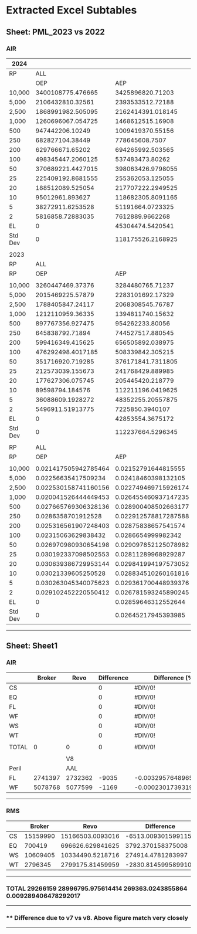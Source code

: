 # Extracted Excel Subtables

## Sheet: PML_2023 vs 2022

### AIR

| 2024    |                      |                      |                      |                      |
| ------- | -------------------- | -------------------- | -------------------- | -------------------- |
| RP      | ALL                  |                      | WS                   |                      |
|         | OEP                  | AEP                  | OEP                  | AEP                  |
| 10,000  | 3400108775.476665    | 3425896820.71203     | 3400108775.476665    | 3425896820.71203     |
| 5,000   | 2106432810.32561     | 2393533512.72188     | 2106432810.32561     | 2393533512.72188     |
| 2,500   | 1868991982.505095    | 2162414391.018145    | 1868991982.505095    | 2162414391.018145    |
| 1,000   | 1260696067.054725    | 1468612515.16908     | 1260696067.054725    | 1468612515.16908     |
| 500     | 947442206.10249      | 1009419370.55156     | 947442206.10249      | 1009419370.55156     |
| 250     | 682827104.38449      | 778645608.7507       | 682827104.38449      | 778645608.7507       |
| 200     | 629766671.65202      | 694265992.503565     | 629766671.65202      | 694265992.503565     |
| 100     | 498345447.2060125    | 537483473.80262      | 498345447.2060125    | 537483473.80262      |
| 50      | 370689221.4427015    | 398063426.9798055    | 370689221.4427015    | 398063426.9798055    |
| 25      | 225409192.8681555    | 255362053.125055     | 225409192.8681555    | 255362053.125055     |
| 20      | 188512089.525054     | 217707222.2949525    | 188512089.525054     | 217707222.2949525    |
| 10      | 95012961.893627      | 118682305.8091165    | 95012961.893627      | 118682305.8091165    |
| 5       | 38272911.6253528     | 51191664.0723325     | 38272911.6253528     | 51191664.0723325     |
| 2       | 5816858.72883035     | 7612889.9662268      | 5816858.72883035     | 7612889.9662268      |
| EL      | 0                    | 45304474.5420541     | 0                    | 45304474.5420541     |
| Std Dev | 0                    | 118175526.2168925    | 0                    | 118175526.2168925    |
|         |                      |                      |                      |                      |
| 2023    |                      |                      |                      |                      |
| RP      | ALL                  |                      | WS                   |                      |
| RP      | OEP                  | AEP                  | OEP                  | AEP                  |
|         |                      |                      |                      |                      |
| 10,000  | 3260447469.37376     | 3284480765.71237     | 3260447469.37376     | 3284480765.71237     |
| 5,000   | 2015469225.57879     | 2283101692.17329     | 2015469225.57879     | 2283101692.17329     |
| 2,500   | 1788405847.24117     | 2068308545.76787     | 1788405847.24117     | 2068308545.76787     |
| 1,000   | 1212110959.36335     | 1394811740.15632     | 1212110959.36335     | 1394811740.15632     |
| 500     | 897767356.927475     | 954262233.80056      | 897767356.927475     | 954262233.80056      |
| 250     | 645838792.71894      | 744527517.880545     | 645838792.71894      | 744527517.880545     |
| 200     | 599416349.415625     | 656505892.038975     | 599416349.415625     | 656505892.038975     |
| 100     | 476292498.4017185    | 508339842.305215     | 476292498.4017185    | 508339842.305215     |
| 50      | 351716920.719285     | 376171841.7311805    | 351716920.719285     | 376171841.7311805    |
| 25      | 212573039.155673     | 241768429.889985     | 212573039.155673     | 241768429.889985     |
| 20      | 177627306.075745     | 205445420.218779     | 177627306.075745     | 205445420.218779     |
| 10      | 89598794.184576      | 112211196.0419625    | 89598794.184576      | 112211196.0419625    |
| 5       | 36088609.1928272     | 48352255.20557875    | 36088609.1928272     | 48352255.20557875    |
| 2       | 5496911.51913775     | 7225850.3940107      | 5496911.51913775     | 7225850.3940107      |
| EL      | 0                    | 42853554.3675172     | 0                    | 42853554.3675172     |
| Std Dev | 0                    | 112237664.5296345    | 0                    | 112237664.5296345    |
|         |                      |                      |                      |                      |
| RP      | ALL                  |                      | WS                   |                      |
| RP      | OEP                  | AEP                  | OEP                  | AEP                  |
|         |                      |                      |                      |                      |
| 10,000  | 0.021417505942785464 | 0.02152791644815555  | 0.021417505942785464 | 0.02152791644815555  |
| 5,000   | 0.02256635417509234  | 0.02418460398132105  | 0.02256635417509234  | 0.02418460398132105  |
| 2,500   | 0.022530158741160156 | 0.022749469715926174 | 0.022530158741160156 | 0.022749469715926174 |
| 1,000   | 0.020041526444449453 | 0.026455460937147235 | 0.020041526444449453 | 0.026455460937147235 |
| 500     | 0.027665769306328136 | 0.028900408502663177 | 0.027665769306328136 | 0.028900408502663177 |
| 250     | 0.0286358701912528   | 0.022912578817287588 | 0.0286358701912528   | 0.022912578817287588 |
| 200     | 0.025316561907248403 | 0.02875838657541574  | 0.025316561907248403 | 0.02875838657541574  |
| 100     | 0.02315063629838432  | 0.0286654999982342   | 0.02315063629838432  | 0.0286654999982342   |
| 50      | 0.026970980930654198 | 0.029097852125078982 | 0.026970980930654198 | 0.029097852125078982 |
| 25      | 0.030192337098502553 | 0.02811289968929287  | 0.030192337098502553 | 0.02811289968929287  |
| 20      | 0.030639386729953144 | 0.029841994197573052 | 0.030639386729953144 | 0.029841994197573052 |
| 10      | 0.03021339605250528  | 0.028834510260161816 | 0.03021339605250528  | 0.028834510260161816 |
| 5       | 0.030263045340075623 | 0.029361700448939376 | 0.030263045340075623 | 0.029361700448939376 |
| 2       | 0.029102452220550412 | 0.026781593245890245 | 0.029102452220550412 | 0.026781593245890245 |
| EL      | 0                    | 0.02859646312552644  | 0                    | 0.02859646312552644  |
| Std Dev | 0                    | 0.02645217945393985  | 0                    | 0.02645217945393985  |

---


## Sheet: Sheet1

### AIR

|       | Broker  | Revo    | Difference | Difference (%)         |    |
| ----- | ------- | ------- | ---------- | ---------------------- | --- |
| CS    |         |         | 0          | #DIV/0!                |    |
| EQ    |         |         | 0          | #DIV/0!                |    |
| FL    |         |         | 0          | #DIV/0!                | ** |
| WF    |         |         | 0          | #DIV/0!                | ** |
| WS    |         |         | 0          | #DIV/0!                |    |
| WT    |         |         | 0          | #DIV/0!                |    |
|       |         |         |            |                        |    |
| TOTAL | 0       | 0       | 0          | #DIV/0!                |    |
|       |         |         |            |                        |    |
|       |         | V8      |            |                        |    |
| Peril |         | AAL     |            |                        |    |
| FL    | 2741397 | 2732362 | -9035      | -0.0032957648965107936 |    |
| WF    | 5078768 | 5077599 | -1169      | -0.0002301739319457002 |    |

---

### RMS

|    | Broker   | Revo             | Difference          | Difference (%)          |
| --- | -------- | ---------------- | ------------------- | ----------------------- |
| CS | 15159990 | 15166503.0093016 | -6513.009301599115  | -0.00042943381856741514 |
| EQ | 700419   | 696626.629841625 | 3792.370158375008   | 0.005443906385314667    |
| WS | 10609405 | 10334490.5218716 | 274914.4781283997   | 0.02660164790384001     |
| WT | 2796345  | 2799175.81459959 | -2830.8145995899104 | -0.0010113028930963663  |

---

### TOTAL 29266159 28996795.975614414 269363.0243855864 0.009289406478292017

---

### ** Difference due to v7 vs v8. Above figure match very closely

---

